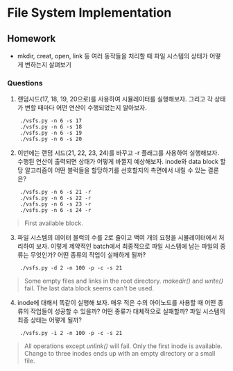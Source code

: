 # File System Implementation

## Homework

- mkdir, creat, open, link 등 여러 동작들을 처리할 때 파일 시스템의 상태가 어떻게 변하는지 살펴보기

### Questions

1. 랜덤시드(17, 18, 19, 20으로)를 사용하여 시뮬레이터를 실행해보자. 그리고 각 상태가 변할 때마다 어떤 연산이 수행되었는지 알아보자.
```
    ./vsfs.py -n 6 -s 17
    ./vsfs.py -n 6 -s 18
    ./vsfs.py -n 6 -s 19
    ./vsfs.py -n 6 -s 20
```

2. 이번에는 랜덤 시드(21, 22, 23, 24)를 바꾸고 -r 플래그를 사용하여 실행해보자. 수행된 연산이 출력되면 상태가 어떻게 바뀔지 예상해보자. inode와 data block 할당 알고리즘이 어떤 블럭들을 할당하기를 선호할지의 측면에서 내릴 수 있는 결론은?
```
    ./vsfs.py -n 6 -s 21 -r
    ./vsfs.py -n 6 -s 22 -r
    ./vsfs.py -n 6 -s 23 -r
    ./vsfs.py -n 6 -s 24 -r
```

>   First available block.


3. 파일 시스템의 데이터 블럭의 수를 2로 줄이고 백여 개의 요청을 시뮬레이터에서 처리하여 보자. 이렇게 제약적인 batch에서 최종적으로 파일 시스템에 남는 파일의 종류는 무엇인가? 어떤 종류의 작업이 실패하게 될까?
```
    ./vsfs.py -d 2 -n 100 -p -c -s 21
```

>   Some empty files and links in the root directory. 
>   _makedir()_ and _write()_ fail. The last data block seems can't be used.


4. inode에 대해서 똑같이 실행해 보자. 매우 적은 수의 아이노드를 사용할 때 어떤 종류의 작업들이 성공할 수 있을까? 어떤 종류가 대체적으로 실패할까? 파일 시스템의 최종 상태는 어떻게 될까?
```
    ./vsfs.py -i 2 -n 100 -p -c -s 21
```
>   All operations except _unlink()_ will fail. Only the first inode is available.
>   Change to three inodes ends up with an empty directory or a small file.

